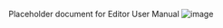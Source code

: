 Placeholder document for Editor User Manual
![image](https://github.com/ViciousSquid/Adventure/assets/161540961/afde042b-699f-49e4-b3ae-f3ce2db308f4)
